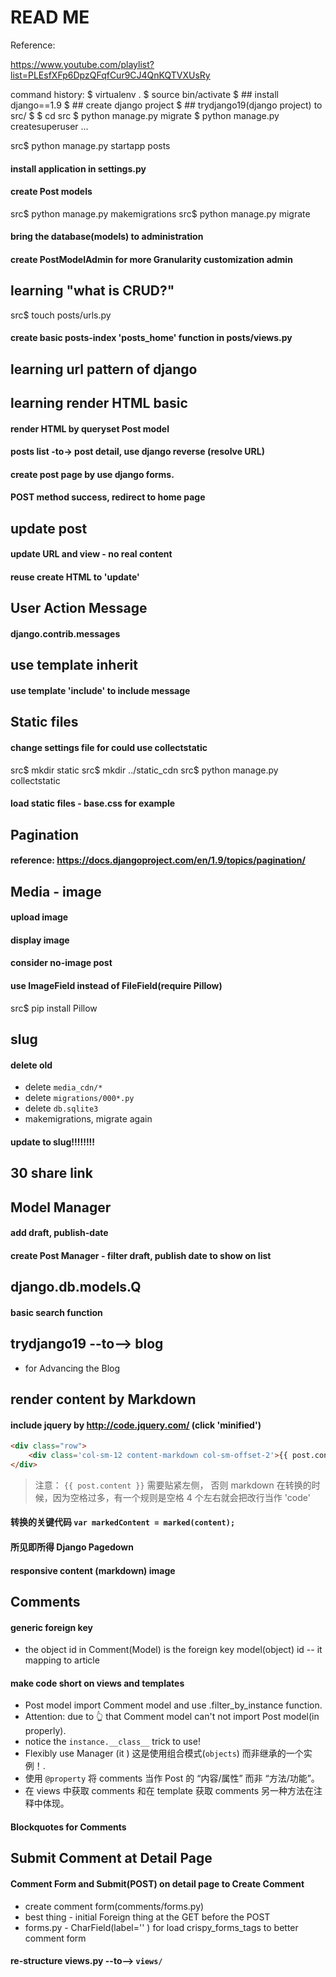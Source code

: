 # READ ME



Reference:

https://www.youtube.com/playlist?list=PLEsfXFp6DpzQFqfCur9CJ4QnKQTVXUsRy


command history:
$ virtualenv .
$ source bin/activate
$ ## install django==1.9
$ ## create django project
$ ## trydjango19(django project) to src/
$
$ cd src
$ python manage.py migrate
$ python manage.py createsuperuser
...

src$ python manage.py startapp posts
#### install application in settings.py
#### create Post models
src$ python manage.py makemigrations
src$ python manage.py migrate

#### bring the database(models) to administration
#### create PostModelAdmin for more Granularity customization admin

## learning "what is CRUD?"

src$ touch posts/urls.py
#### create basic posts-index 'posts_home' function in posts/views.py
## learning url pattern of django

## learning render HTML basic

#### render HTML by queryset Post model

#### posts list -to-> post detail, use django reverse (resolve URL)

#### create post page by use django forms.
#### POST method success, redirect to home page


## update post
#### update URL and view - no real content
#### reuse create HTML to 'update'


## User Action Message
#### django.contrib.messages


## use template inherit
#### use template 'include' to include message


## Static files
#### change settings file for could use collectstatic

src$ mkdir static
src$ mkdir ../static_cdn
src$ python manage.py collectstatic

#### load static files - base.css for example


## Pagination
#### reference: https://docs.djangoproject.com/en/1.9/topics/pagination/


## Media - image
#### upload image
#### display image
#### consider no-image post

#### use ImageField instead of FileField(require Pillow)
src$ pip install Pillow


## slug
#### delete old
- delete `media_cdn/*`
- delete `migrations/000*.py`
- delete `db.sqlite3`
- makemigrations, migrate again 

#### update to slug!!!!!!!!


## 30 share link


## Model Manager
#### add draft, publish-date
#### create Post Manager - filter draft, publish date to show on list


## django.db.models.Q
#### basic search function


## trydjango19 --to--> blog

- for Advancing the Blog



## render content by Markdown
#### include jquery by http://code.jquery.com/ (click 'minified')

```html
<div class="row">
	<div class='col-sm-12 content-markdown col-sm-offset-2'>{{ post.content }}</div>
</div>
```

> 注意： `{{ post.content }}` 需要贴紧左侧，
> 否则 markdown 在转换的时候，因为空格过多，有一个规则是空格 4 个左右就会把改行当作 'code'

#### 转换的关键代码 `var markedContent = marked(content);`
#### 所见即所得 Django Pagedown


#### responsive content (markdown) image


## Comments
#### generic foreign key
- the object id in Comment(Model) is the foreign key model(object) id -- it mapping to article

#### make code short on views and templates

- Post model import Comment model and use .filter_by_instance function.
- Attention: due to :point_up_2: that Comment model can't not import Post model(in properly).
- notice the `instance.__class__` trick to use!
- Flexibly use <Model>Manager (it ) 这是使用组合模式(`objects`) 而非继承的一个实例！.
- 使用 `@property` 将 comments 当作 Post 的 “内容/属性” 而非 “方法/功能”。
- 在 views 中获取 comments 和在 template 获取 comments 另一种方法在注释中体现。

#### Blockquotes for Comments


## Submit Comment at Detail Page
#### Comment Form and Submit(POST) on detail page to Create Comment 
- create comment form(comments/forms.py)
- best thing - initial Foreign thing at the GET before the POST
- forms.py - CharField(label='' ) for load crispy_forms_tags to better comment form


#### re-structure views.py --to--> `views/`



